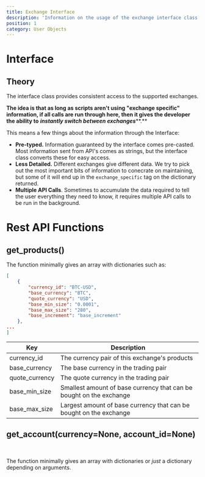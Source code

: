 ```yaml
---
title: Exchange Interface
description: 'Information on the usage of the exchange interface class'
position: 1
category: User Objects
---
```


# Interface

## Theory

The interface class provides consistent access to the supported exchanges.

**The idea is that as long as scripts aren't using "exchange specific" information, if all calls are run through here, then it gives the developer the ability to** ***instantly switch between exchanges*****.**

This means a few things about the information through the Interface:

- **Pre-typed.** Information guaranteed by the interface comes pre-casted. Most information sent from API's comes as strings, but the interface class converts these for easy access.
- **Less Detailed.** Different exchanges give different data. We try to pick out the most important bits of information to conecrate on maintaining, but some of it will end up in the `exchange_specific` tag on the dictionary returned.
- **Multiple API Calls**. Sometimes to accumulate the data required to tell the user everything they need to know, it requires multiple API calls to be run in the background.

# Rest API Functions

## get_products()

The function minimally gives an array with dictionaries such as:

```json
[
    {
        "currency_id": "BTC-USD",
        "base_currency": "BTC",
        "quote_currency": "USD",
        "base_min_size": "0.0001",
        "base_max_size": "280",
        "base_increment": "base_increment"
    },
...
]
```

| Key            | Description                                                  |
| -------------- | ------------------------------------------------------------ |
| currency_id    | The currency pair of this exchange's products                |
| base_currency  | The base currency in the trading pair                        |
| quote_currency | The quote currency in the trading pair                       |
| base_min_size  | Smallest amount of base currency that can be bought on the exchange |
| base_max_size  | Largest amount of base currency that can be bought on the exchange |

## get_account(currency=None, account_id=None)

‌

The function minimally gives an array with dictionaries or *just* a dictionary depending on arguments.


